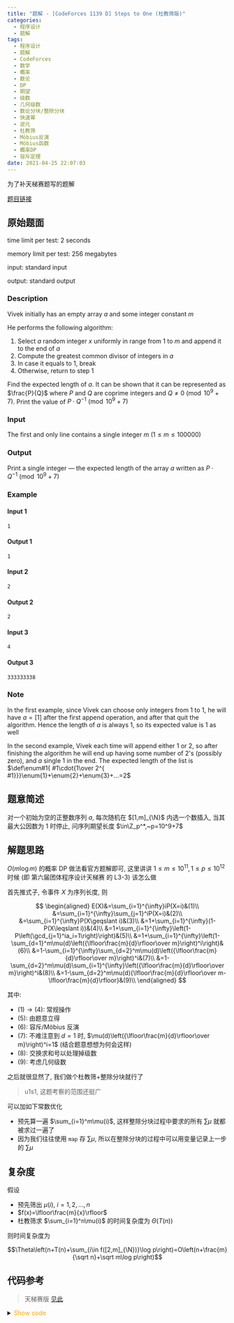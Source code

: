 ```yaml
---
title: "题解 - [CodeForces 1139 D] Steps to One (杜教筛版)"
categories:
  - 程序设计
  - 题解
tags:
  - 程序设计
  - 题解
  - CodeForces
  - 数学
  - 概率
  - 数论
  - DP
  - 期望
  - 级数
  - 几何级数
  - 数论分块/整除分块
  - 快速幂
  - 逆元
  - 杜教筛
  - Möbius反演
  - Möbius函数
  - 概率DP
  - 容斥定理
date: 2021-04-25 22:07:03
---
```


为了补天梯赛题写的题解

[题目链接](https://codeforces.com/problemset/problem/1139/D)

<!-- more -->

## 原始题面

time limit per test: 2 seconds

memory limit per test: 256 megabytes

input: standard input

output: standard output

### Description

Vivek initially has an empty array $a$ and some integer constant $m$

He performs the following algorithm:

1. Select $a$ random integer $x$ uniformly in range from $1$ to $m$ and append it to the end of $a$
1. Compute the greatest common divisor of integers in $a$
1. In case it equals to $1$, break
1. Otherwise, return to step $1$

Find the expected length of $a$. It can be shown that it can be represented as $\frac{P}{Q}$ where $P$ and $Q$ are coprime integers and $Q\ne 0\pmod{10^9+7}$. Print the value of $P\cdot Q^{-1}\pmod{10^9+7}$

### Input

The first and only line contains a single integer $m$ ($1\leqslant m\leqslant 100000$)

### Output

Print a single integer — the expected length of the array $a$ written as $P\cdot Q^{-1}\pmod{10^9+7}$

### Example

#### Input 1

```input1
1
```

#### Output 1

```output1
1
```

#### Input 2

```input2
2
```

#### Output 2

```output2
2
```

#### Input 3

```input3
4
```

#### Output 3

```output3
333333338
```

### Note

In the first example, since Vivek can choose only integers from $1$ to $1$, he will have $a=[1]$ after the first append operation, and after that quit the algorithm. Hence the length of $a$ is always $1$, so its expected value is $1$ as well

In the second example, Vivek each time will append either $1$ or $2$, so after finishing the algorithm he will end up having some number of $2$'s (possibly zero), and $a$ single $1$ in the end. The expected length of the list is $\def\enum#1{ #1\cdot{1\over 2^{ #1}}}\enum{1}+\enum{2}+\enum{3}+...=2$

## 题意简述

对一个初始为空的正整数序列 $a$, 每次随机在 $[1,m]_{\N}$ 内选一个数插入, 当其最大公因数为 $1$ 时停止, 问序列期望长度 $\in\Z_p^*,~p=10^9+7$

## 解题思路

$O(m\log m)$ 的概率 DP 做法看官方题解即可, 这里讲讲 $1\leqslant m\leqslant 10^{11}, 1\leqslant p\leqslant 10^{12}$ 时候 (即 第六届团体程序设计天梯赛 的 L3-3) 该怎么做

首先推式子, 令事件 $X$ 为序列长度, 则

$$
\begin{aligned}
  E(X)&=\sum_{i=1}^{\infty}iP(X=i)&(1)\\
  &=\sum_{i=1}^{\infty}\sum_{j=1}^iP(X=i)&(2)\\
  &=\sum_{i=1}^{\infty}P(X\geqslant i)&(3)\\
  &=1+\sum_{i=1}^{\infty}(1-P(X\leqslant i))&(4)\\
  &=1+\sum_{i=1}^{\infty}\left(1-P\left(\gcd_{j=1}^ia_i=1\right)\right)&(5)\\
  &=1+\sum_{i=1}^{\infty}\left(1-\sum_{d=1}^m\mu(d)\left({\lfloor\frac{m}{d}\rfloor\over m}\right)^i\right)&(6)\\
  &=1-\sum_{i=1}^{\infty}\sum_{d=2}^m\mu(d)\left({\lfloor\frac{m}{d}\rfloor\over m}\right)^i&(7)\\
  &=1-\sum_{d=2}^m\mu(d)\sum_{i=1}^{\infty}\left({\lfloor\frac{m}{d}\rfloor\over m}\right)^i&(8)\\
  &=1-\sum_{d=2}^m\mu(d){\lfloor\frac{m}{d}\rfloor\over m-\lfloor\frac{m}{d}\rfloor}&(9)\\
\end{aligned}
$$

其中:

- $(1)\to (4)$: 常规操作
- $(5)$: 由题意立得
- $(6)$: 容斥/Möbius 反演
- $(7)$: 不难注意到 $d=1$ 时, $\mu(d)\left({\lfloor\frac{m}{d}\rfloor\over m}\right)^i=1$ (结合题意想想为何会这样)
- $(8)$: 交换求和号以处理掉级数
- $(9)$: 考虑几何级数

之后就很显然了, 我们做个杜教筛+整除分块就行了

> u1s1, 这题考察的范围还挺广

可以加如下常数优化

- 预先算一遍 $\sum_{i=1}^m\mu(i)$, 这样整除分块过程中要求的所有 $\sum\mu$ 就都被求过一遍了
- 因为我们往往使用 `map` 存 $\sum\mu$, 所以在整除分块的过程中可以用变量记录上一步的 $\sum\mu$

## 复杂度

假设

- 预先筛出 $\mu(i),~i=1,2,...,n$
- $f(x)=\lfloor\frac{m}{x}\rfloor$
- 杜教筛求 $\sum_{i=1}^n\mu(i)$ 的时间复杂度为 $\Theta(T(n))$

则时间复杂度为

$$\Theta\left(n+T(n)+\sum_{i\in f([2,m]_{\N})}\log p\right)=O\left(n+\frac{m}{\sqrt n}+\sqrt m\log p\right)$$

## 代码参考

> 天梯赛版 [见此](/article/gplt2021-l3-3/#代码参考)


<details>
<summary><font color='orange'>Show code</font></summary>

{% icodeweb cpa lang:cpp CodeForces/1139D/0.cpp %}

</details>
